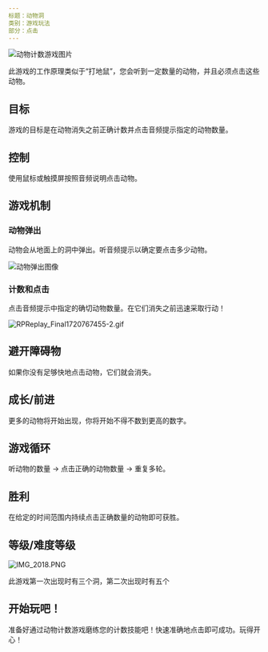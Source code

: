 ```yaml
---
标题：动物洞
类别：游戏玩法
部分：点击
---
```

![动物计数游戏图片](https://help.Studycat.com/hc/article_attachments/34829163309209)

此游戏的工作原理类似于“打地鼠”，您会听到一定数量的动物，并且必须点击这些动物。

## 目标

游戏的目标是在动物消失之前正确计数并点击音频提示指定的动物数量。

## 控制

使用鼠标或触摸屏按照音频说明点击动物。

## 游戏机制

### 动物弹出

动物会从地面上的洞中弹出。听音频提示以确定要点击多少动物。

![动物弹出图像](https://help.Studycat.com/hc/article_attachments/34829163315225)

### 计数和点击

点击音频提示中指定的确切动物数量。在它们消失之前迅速采取行动！

![RPReplay_Final1720767455-2.gif](https://help.Studycat.com/hc/article_attachments/34975029772825)

## 避开障碍物

如果你没有足够快地点击动物，它们就会消失。

## 成长/前进

更多的动物将开始出现，你将开始不得不数到更高的数字。

## 游戏循环

听动物的数量 \-\> 点击正确的动物数量 \-\> 重复多轮。

## 胜利

在给定的时间范围内持续点击正确数量的动物即可获胜。

## 等级/难度等级

![IMG_2018.PNG](https://help.Studycat.com/hc/article_attachments/34829163311897)

此游戏第一次出现时有三个洞，第二次出现时有五个

## 开始玩吧！

准备好通过动物计数游戏磨练您的计数技能吧！快速准确地点击即可成功。玩得开心！